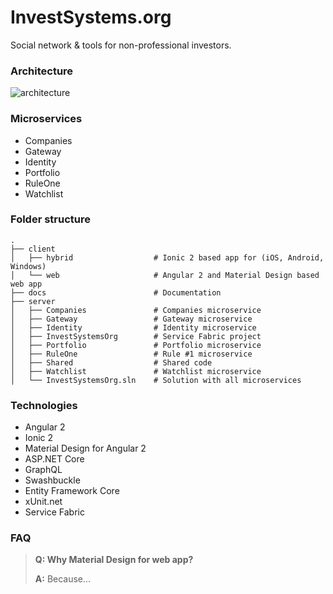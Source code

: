 # InvestSystems.org

Social network & tools for non-professional investors.

### Architecture

![architecture](https://cloud.githubusercontent.com/assets/8171434/18014792/e1b4e7aa-6bc4-11e6-940e-393d438b9bdc.png)


### Microservices

* Companies
* Gateway
* Identity
* Portfolio
* RuleOne
* Watchlist


### Folder structure
    .
    ├── client
    │   ├── hybrid                  # Ionic 2 based app for (iOS, Android, Windows)
    │   └── web                     # Angular 2 and Material Design based web app
    ├── docs                        # Documentation
    ├── server
    │   ├── Companies               # Companies microservice
    │   ├── Gateway                 # Gateway microservice
    │   ├── Identity                # Identity microservice
    │   ├── InvestSystemsOrg        # Service Fabric project
    │   ├── Portfolio               # Portfolio microservice
    │   ├── RuleOne                 # Rule #1 microservice
    │   ├── Shared                  # Shared code
    │   ├── Watchlist               # Watchlist microservice
    │   └── InvestSystemsOrg.sln    # Solution with all microservices

### Technologies

* Angular 2
* Ionic 2
* Material Design for Angular 2
* ASP.NET Core
* GraphQL
* Swashbuckle
* Entity Framework Core
* xUnit.net
* Service Fabric

### FAQ

> **Q: Why Material Design for web app?**
>
> **A:** Because...